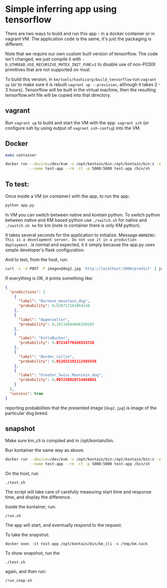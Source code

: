 # Simple inferring app using tensorflow

There are two ways to build and run this app - in a docker container or in vagrant VM.
The application code is the same, it's just the packaging is different.

Note that we require our own custom built version of tensorflow.
The code isn't changed, we just compile it with `-D_GTHREAD_USE_RECURSIVE_MUTEX_INIT_FUNC=1`
to disable use of non-POSIX primitives that are not supported on musl.

To build this version, in `km/tools/hashicorp/build_tensorflow` run `vagrant up`
(or to make sure it is rebuilt `vagrant up --provision`, although it takes 2 - 3 hours).
Tensorflow will be built in the virtual machine,
then the resulting tensorflow<something>.whl file will be copied into that directory.

## vagrant

Run `vagrant up` to build and start the VM with the app.
`vagrant ssh` (or configure ssh by using output of `vagrant ssh-config`) into the VM.

## Docker

```bash
make container
```

```bash
docker run --device=/dev/kvm -v /opt/kontain/bin:/opt/kontain/bin:z -v $(pwd)/tmp:/mnt:Z \
           --name test-app --rm -it -p 5000:5000 test-app /bin/sh
```

## To test:

Once inside a VM (or container) with the app, to run the app:

```bash
python app.py
```

In VM you can switch between native and kontain python.
To switch python between native and KM based python use `./switch.sh` for native and `./switch.sh km` for km
(note in container there is only KM python).

It takes several seconds for the application to initialize.
Message `WARNING: This is a development server. Do not use it in a production deployment.` is normal and expected,
it it simply because the app.py uses simple developer's flask configuration.

And to test, from the host, run:

```bash
curl -s -X POST -F image=@dog2.jpg 'http://localhost:5000/predict' | jq .
```

If everything is OK, it prints something like:

```json
{
  "predictions": [
    {
      "label": "Bernese_mountain_dog",
      "probability": 0.620712161064148
    },
    {
      "label": "Appenzeller",
      "probability": 0.28114044666290283
    },
    {
      "label": "EntleBucher",
      "probability": 0.07214776426553726
    },
    {
      "label": "Border_collie",
      "probability": 0.012632192112505436
    },
    {
      "label": "Greater_Swiss_Mountain_dog",
      "probability": 0.007238826714456081
    }
  ],
  "success": true
}
```

reporting probabilities that the presented image (`dog2.jpg`) is image of the particular dog breed.

## snapshot

Make sure km_cli is compiled and in /opt/kontain/bin.

Run kontainer the same way as above:

```bash
docker run --device=/dev/kvm -v /opt/kontain/bin:/opt/kontain/bin:z -v $(pwd)/tmp:/mnt:Z \
           --name test-app --rm -it -p 5000:5000 test-app /bin/sh
```

On the host, run

```
./test.sh
```

The script will take care of carefully measuring start time and response time, and display the difference.

Inside the kontainer, run:

```
/run.sh
```

The app will start, and eventually respond to the request.

To take the snapshot:

```
docker exec -it test-app /opt/kontain/bin/km_cli -s /tmp/km.sock
```

To show snapshot, run the

```
./test.sh
```

again, and then run:

```
/run_snap.sh
```
